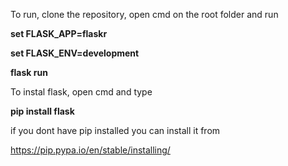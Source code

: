 
To run, clone the repository, open cmd on the root folder and run


<b/> set FLASK_APP=flaskr </b>

<b/> set FLASK_ENV=development </b>

<b/>  flask run </b>




To instal flask, open cmd and type 

<b/> pip install flask </b>



if you dont have pip installed you can install it from 

https://pip.pypa.io/en/stable/installing/



